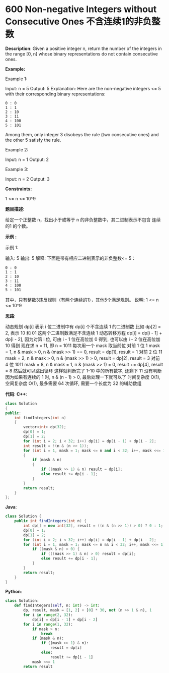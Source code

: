 # 600 Non-negative Integers without Consecutive Ones 不含连续1的非负整数

__Description__:
Given a positive integer n, return the number of the integers in the range [0, n] whose binary representations do not contain consecutive ones.

__Example:__

Example 1:

Input: n = 5
Output: 5
Explanation:
Here are the non-negative integers <= 5 with their corresponding binary representations:

```text
0 : 0
1 : 1
2 : 10
3 : 11
4 : 100
5 : 101
```

Among them, only integer 3 disobeys the rule (two consecutive ones) and the other 5 satisfy the rule.

Example 2:

Input: n = 1
Output: 2

Example 3:

Input: n = 2
Output: 3

__Constraints:__

1 <= n <= 10^9

__题目描述__:

给定一个正整数 n，找出小于或等于 n 的非负整数中，其二进制表示不包含 连续的1 的个数。

__示例 :__

示例 1:

输入: 5
输出: 5
解释:
下面是带有相应二进制表示的非负整数<= 5：

```text
0 : 0
1 : 1
2 : 10
3 : 11
4 : 100
5 : 101
```

其中，只有整数3违反规则（有两个连续的1），其他5个满足规则。
说明: 1 <= n <= 10^9

__思路__:

动态规划
dp[i] 表示 i 位二进制中有 dp[i] 个不含连续 1 的二进制数
比如 dp[2] = 2, 表示 10 和 01 这两个二进制数满足不含连续 1
动态转移方程 dp[i] = dp[i - 1] + dp[i - 2], 因为对第 i 位, 可由 i - 1 位在高位加 0 得到, 也可以由 i - 2 位在高位加 10 得到
现在求 n = 11, 即 n = 1011
每次用一个 mask 取当前位
对前 1 位 1
mask = 1, n & mask > 0, n & (mask >> 1) == 0, result = dp[1], result = 1
对前 2 位 11
mask = 2, n & mask > 0, n & (mask >> 1) > 0, result = dp[2], result = 3
对前 4 位 1011
mask = 8, n & mask = 1, n & (mask >> 1) = 0, result += dp[4], result = 8
然后就可以跳出循环
这样就判断完了 1-10 中的所有数字, 还剩下 11 没有判断
因为如果有连续的 1 时, n & (n - 1) > 0, 最后处理一下就可以了
时间复杂度 O(1), 空间复杂度 O(1), 最多需要 64 次循环, 需要一个长度为 32 的辅助数组

__代码__:
__C++__:

```C++
class Solution 
{
public:
    int findIntegers(int n) 
    {
        vector<int> dp(32);
        dp[0] = 1;
        dp[1] = 2;
        for (int i = 2; i < 32; i++) dp[i] = dp[i - 1] + dp[i - 2];
        int result = !(n & (n >> 1));
        for (int i = 1, mask = 1; mask <= n and i < 32; i++, mask <<= 1)
        {
            if (mask & n)
            {
                if ((mask >> 1) & n) result = dp[i];
                else result += dp[i - 1];
            }
        }
        return result;
    }
};
```

__Java__:

```Java
class Solution {
    public int findIntegers(int n) {
        int dp[] = new int[32], result = ((n & (n >> 1)) > 0) ? 0 : 1;
        dp[0] = 1;
        dp[1] = 2;
        for (int i = 2; i < 32; i++) dp[i] = dp[i - 1] + dp[i - 2];
        for (int i = 1, mask = 1; mask <= n && i < 32; i++, mask <<= 1) {
            if ((mask & n) > 0) {
                if (((mask >> 1) & n) > 0) result = dp[i];
                else result += dp[i - 1];
            }
        }
        return result;
    }
}
```

__Python__:

```Python
class Solution:
    def findIntegers(self, n: int) -> int:
        dp, result, mask = [1, 2] + [0] * 30, not (n >> 1 & n), 1
        for i in range(2, 32):
            dp[i] = dp[i - 1] + dp[i - 2]
        for i in range(1, 32):
            if mask > n:
                break
            if (mask & n):
                if ((mask >> 1) & n):
                    result = dp[i]
                else:
                    result += dp[i - 1]
            mask <<= 1
        return result
```
